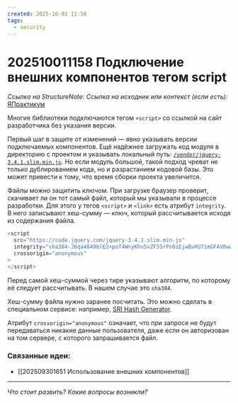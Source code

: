 ```yaml
---
created: 2025-10-01 11:58
tags:
  - security
---
```

# 202510011158 Подключение внешних компонентов тегом script

*Ссылка на StructureNote:* 
*Ссылка на исходник или контекст (если есть):* [ЯПрактикум](https://practicum.yandex.ru/learn/backend-nodejs/courses/16b47298-e20d-4fde-9619-1ab305039a00/sprints/564238/topics/511a777e-323b-4964-9150-d06eaeb48080/lessons/c65352da-9fb2-44fe-b79b-4f6cfc50586b/)

Многие библиотеки подключаются тегом `<script>` со ссылкой на сайт разработчика без указания версии. 

Первый шаг в защите от изменений — явно указывать версии подключаемых компонентов. Ещё надёжнее загружать код модуля в директорию с проектом и указывать локальный путь: [`/vendor/jquery-3.4.1.slim.min.js`](https://code.jquery.com/jquery-3.4.1.slim.min.js). Но если модуль большой, такой подход чреват не только дублированием кода, но и разрастанием кодовой базы. Это может привести к тому, что время сборки проекта увеличится.

Файлы можно защитить ключом. При загрузке браузер проверит, скачивает ли он тот самый файл, который мы указывали в процессе разработки. Для этого у тегов `<script>` и `<link>` есть атрибут `integrity`. В него записывают хеш-сумму — ключ, который рассчитывается исходя из содержания файла.

```ts
<script
  src="https://code.jquery.com/jquery-3.4.1.slim.min.js"
  integrity="sha384-J6qa4849blE2+poT4WnyKhv5vZF5SrPo0iEjwBvKU7imGFAV0wwj1yYfoRSJoZ+n" 
  crossorigin="anonymous"
>
</script>
```

Перед самой хеш-суммой через тире указывают алгоритм, по которому её следует рассчитывать. В нашем случае это `sha384`.

Хеш-сумму файла нужно заранее посчитать. Это можно сделать в специальном сервисе: например, [SRI Hash Generator](https://www.srihash.org/).

Атрибут `crossorigin="anonymous"` означает, что при запросе не будут передаваться никакие данные пользователя, даже если он авторизован на том сервере, с которого запрашивается файл.

### Связанные идеи:

* [[202509301651 Использование внешних компонентов]]
---

*Что стоит развить? Какие вопросы возникли?*
